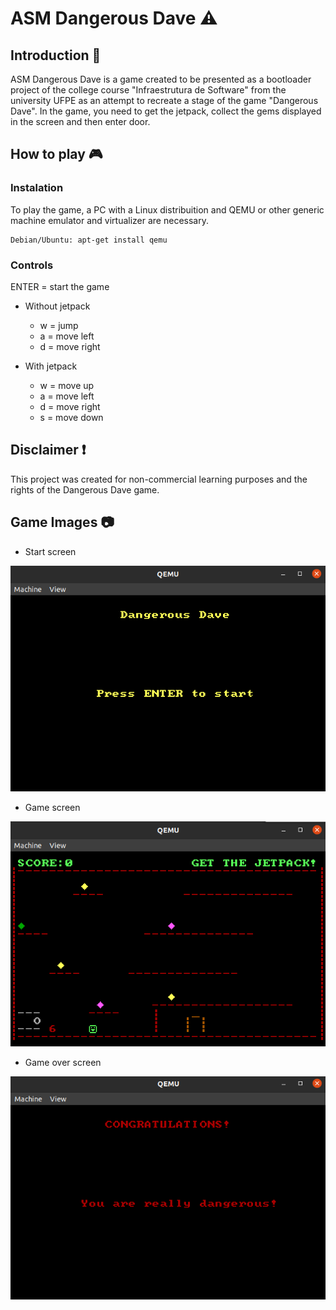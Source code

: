 # ASM Dangerous Dave :warning:

## Introduction 📖

ASM Dangerous Dave is a game created to be presented as a bootloader project of the college course "Infraestrutura de Software" from the university UFPE as an attempt to recreate a stage of the game "Dangerous Dave".
In the game, you need to get the jetpack, collect the gems displayed in the screen and then enter door.

## How to play 🎮

### Instalation

To play the game, a PC with a Linux distribuition and QEMU or other generic machine emulator and virtualizer are necessary.

```
Debian/Ubuntu: apt-get install qemu
```

### Controls

ENTER = start the game

- Without jetpack

    * w = jump
    * a = move left  
    * d = move right

- With jetpack

    *   w = move up
    *   a = move left  
    *   d = move right  
    *   s = move down  


## Disclaimer ❗

This project was created for non-commercial learning purposes and the rights of the Dangerous Dave game.

## Game Images :camera:
- Start screen

![Start Screen](/images/start_screen.png "Start Screen")

- Game screen

![Game Screen](/images/game_screen.png "Game Screen")

- Game over screen
  
![Game Over Screen](/images/game_over_screen.png "Game Over Screen")